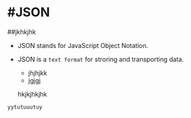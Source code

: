 #JSON
=======
##jkhkjhk
* JSON stands for JavaScript Object Notation.
* JSON is a `text format` for stroring and transporting data.
  * jhjhjkk
  * jgjgj

  hkjkjhkjhk

```
yytutuuutuy

```

